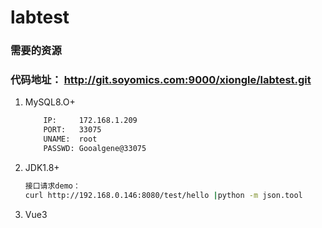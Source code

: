 # labtest
### 需要的资源
### 代码地址： http://git.soyomics.com:9000/xiongle/labtest.git
1. MySQL8.O+
   ```bash
       IP:     172.168.1.209 
       PORT:   33075
       UNAME:  root
       PASSWD: Gooalgene@33075
    ```
2. JDK1.8+
   ```bash
   接口请求demo：
   curl http://192.168.0.146:8080/test/hello |python -m json.tool
   ```
3. Vue3